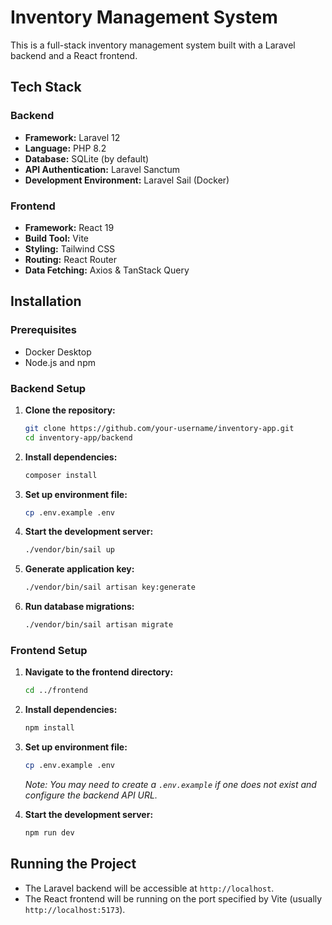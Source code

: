 # Inventory Management System

This is a full-stack inventory management system built with a Laravel backend and a React frontend.

## Tech Stack

### Backend

*   **Framework:** Laravel 12
*   **Language:** PHP 8.2
*   **Database:** SQLite (by default)
*   **API Authentication:** Laravel Sanctum
*   **Development Environment:** Laravel Sail (Docker)

### Frontend

*   **Framework:** React 19
*   **Build Tool:** Vite
*   **Styling:** Tailwind CSS
*   **Routing:** React Router
*   **Data Fetching:** Axios & TanStack Query

## Installation

### Prerequisites

*   Docker Desktop
*   Node.js and npm

### Backend Setup

1.  **Clone the repository:**
    ```bash
    git clone https://github.com/your-username/inventory-app.git
    cd inventory-app/backend
    ```

2.  **Install dependencies:**
    ```bash
    composer install
    ```

3.  **Set up environment file:**
    ```bash
    cp .env.example .env
    ```

4.  **Start the development server:**
    ```bash
    ./vendor/bin/sail up
    ```

5.  **Generate application key:**
    ```bash
    ./vendor/bin/sail artisan key:generate
    ```

6.  **Run database migrations:**
    ```bash
    ./vendor/bin/sail artisan migrate
    ```

### Frontend Setup

1.  **Navigate to the frontend directory:**
    ```bash
    cd ../frontend
    ```

2.  **Install dependencies:**
    ```bash
    npm install
    ```

3.  **Set up environment file:**
    ```bash
    cp .env.example .env
    ```
    *Note: You may need to create a `.env.example` if one does not exist and configure the backend API URL.*

4.  **Start the development server:**
    ```bash
    npm run dev
    ```

## Running the Project

*   The Laravel backend will be accessible at `http://localhost`.
*   The React frontend will be running on the port specified by Vite (usually `http://localhost:5173`).
